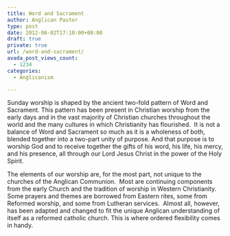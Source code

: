 ```yaml
---
title: Word and Sacrament
author: Anglican Pastor
type: post
date: 2012-06-02T17:10:00+00:00
draft: true
private: true
url: /word-and-sacrament/
avada_post_views_count:
  - 1234
categories:
  - Anglicanism

---
```

Sunday worship is shaped by the ancient two-fold pattern of Word and Sacrament. This pattern has been present in Christian worship from the early days and in the vast majority of Christian churches throughout the world and the many cultures in which Christianity has flourished.  It is not a balance of Word and Sacrament so much as it is a wholeness of both, blended together into a two-part unity of purpose. And that purpose is to worship God and to receive together the gifts of his word, his life, his mercy, and his presence, all through our Lord Jesus Christ in the power of the Holy Spirit.

The elements of our worship are, for the most part, not unique to the churches of the Anglican Communion.  Most are continuing components from the early Church and the tradition of worship in Western Christianity.  Some prayers and themes are borrowed from Eastern rites, some from Reformed worship, and some from Lutheran services.  Almost all, however, has been adapted and changed to fit the unique Anglican understanding of itself as a reformed catholic church. This is where ordered flexibility comes in handy.